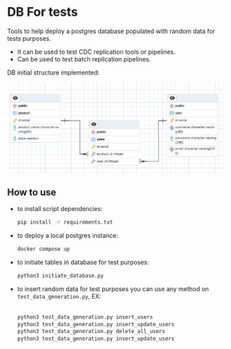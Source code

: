 # DB For tests

Tools to help deploy a postgres database populated with random data for tests purposes.

- It can be used to test CDC replication tools or pipelines.
- Can be used to test batch replication pipelines. 

DB initial structure implemented:

![Alt text](db_schema_example.png)
## How to use
- to install script dependencies:
    ```sh
    pip install -r requirements.txt
    ```

- to deploy a local postgres instance:
    ```sh
    docker compose up
    ```

- to initiate tables in database for test purposes:
    
    ```sh
    python3 initiate_database.py
    ```

- to insert random data for test purposes you can use any method on `test_data_generation.py`, EX:

    ```sh

    python3 test_data_generation.py insert_users
    python3 test_data_generation.py insert_update_users
    python3 test_data_generation.py delete_all_users
    python3 test_data_generation.py insert_update_users

    ```

